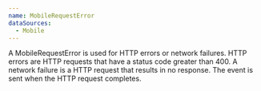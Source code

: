 ```yaml
---
name: MobileRequestError
dataSources:
  - Mobile
---
```


A MobileRequestError is used for HTTP errors or network failures. HTTP errors are HTTP requests that have a status code greater than 400. A network failure is a HTTP request that results in no response. The event is sent when the HTTP request completes.